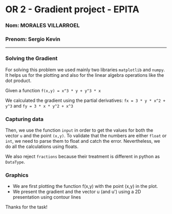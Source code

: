 # OR 2 - Gradient project - EPITA

### Nom: MORALES VILLARROEL
### Prenom: Sergio Kevin
---

### Solving the Gradient
For solving this problem we used mainly two libraries `matplotlib` and `numpy`. It helps us for the plotting and also for the linear algebra operations like the dot product.

Given a function `f(x,y) = x^3 * y + y^3 * x`

We calculated the gradient using the partial derivatives: 
`fx = 3 * y * x^2 + y^3`
and
`fy = 3 * x * y^2 + x^3`

### Capturing data
Then, we use the function `input` in order to get the values for both the vector `u` and the point `(x,y)`. To validate that the numbers are either `float` or `int`, we need to parse them to float and catch the error. Nevertheless, we do all the calculations using floats.

We also reject `fractions` because their treatment is different in python as `DataType`.

### Graphics
- We are first plotting the function f(x,y) with the point (x,y) in the plot.
- We present the gradient and the vector u (and u') using a 2D presentation using contour lines 

Thanks for the task!
